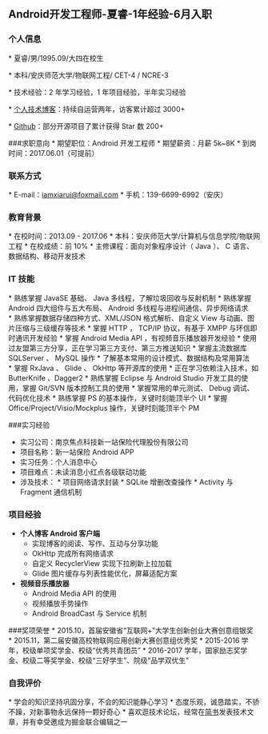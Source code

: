## Android开发工程师-夏睿-1年经验-6月入职

### 个人信息

* 夏睿/男/1995.09/大四在校生

* 本科/安庆师范大学/物联网工程/ CET-4 / NCRE-3

* 技术经验：2 年学习经验，1 年项目经验，半年实习经验

* [个人技术博客](http://www.iamxiarui.com)：持续自运营两年，访客累计超过 3000+

* [Github](https://github.com/IamXiaRui)：部分开源项目了累计获得 Star 数 200+

###求职意向
* 期望职位：Android 开发工程师
* 期望薪资：月薪 5k~8K
* 到岗时间：2017.06.01（可提前）

### 联系方式
* E-mail：iamxiarui@foxmail.com
* 手机：139-6699-6992（安庆）

### 教育背景
* 在校时间：2013.09 - 2017.06
* 本科：安庆师范大学/计算机与信息学院/物联网工程
* 在校成绩：前 10%
* 主修课程：面向对象程序设计（ Java ）、 C 语言、数据结构、移动开发技术

### IT 技能
* 熟练掌握 JavaSE 基础、 Java 多线程，了解垃圾回收与反射机制
* 熟练掌握 Android 四大组件与五大布局、 Android 多线程与进程间通信、异步网络请求
* 熟练掌握数据存储四种方式、XML/JSON 格式解析、自定义 View 与动画、图片压缩与三级缓存等技术
* 掌握 HTTP ， TCP/IP 协议，有基于 XMPP 与环信即时通讯开发经验
* 掌握 Android Media API ，有视频音乐播放器开发经验
* 使用过友盟第三方分享，正在学习第三方支付、第三方推送知识
* 掌握主流数据库 SQLServer 、 MySQL 操作
* 了解基本常用的设计模式、数据结构及常用算法
* 掌握 RxJava 、 Glide 、 OkHttp 等开源库的使用
* 正在学习依赖注入技术，如 ButterKnife 、Dagger2 
* 熟练掌握 Eclipse 与 Android Studio 开发工具的使用，掌握 Git/SVN 版本控制工具的使用
* 掌握常用的单元测试、 Debug 调试、代码优化技术
* 熟练掌握 PS 的基本操作，关键时刻能顶半个 UI
* 掌握 Office/Project/Visio/Mockplus 操作，关键时刻能顶半个 PM

###实习经验
* 实习公司：南京焦点科技新一站保险代理股份有限公司
* 项目名称：新一站保险 Android APP
* 实习任务：个人消息中心
* 项目难点：未读消息小红点各级联动功能
* 涉及技术：
  * 项目网络请求封装
  * SQLite 增删改查操作
  * Activity 与 Fragment 通信机制

### 项目经验
* **个人博客 Android 客户端**
  * 实现博客的阅读、写作、互动与分享功能
  * OkHttp 完成所有网络请求
  * 自定义 RecyclerView 实现下拉刷新上拉加载
  * Glide 图片缓存与列表性能优化，屏幕适配方案
* **视频音乐播放器**
  * Android Media API 的使用
  * 视频播放手势操作
  * Android BroadCast 与 Service 机制

###奖项荣誉
* 2015.10，首届安徽省“互联网+”大学生创新创业大赛创意组银奖
* 2015.11，第二届安徽高校物联网应用创新大赛创意组优秀奖
* 2015-2016 学年，校级单项奖学金、校级“优秀共青团员”
* 2016-2017 学年，国家励志奖学金、校级二等奖学金、校级“三好学生”、院级“品学双优生”

### 自我评价
* 学会的知识坚持巩固分享，不会的知识能静心学习
* 态度乐观，诚恳踏实，不骄不躁，对新事物永远保持一颗好奇心
* 喜欢逛技术论坛，经常在[简书](http://www.jianshu.com/users/86f25f8b198b/latest_articles)发表技术文章，并有幸受邀成为掘金联合编辑之一

